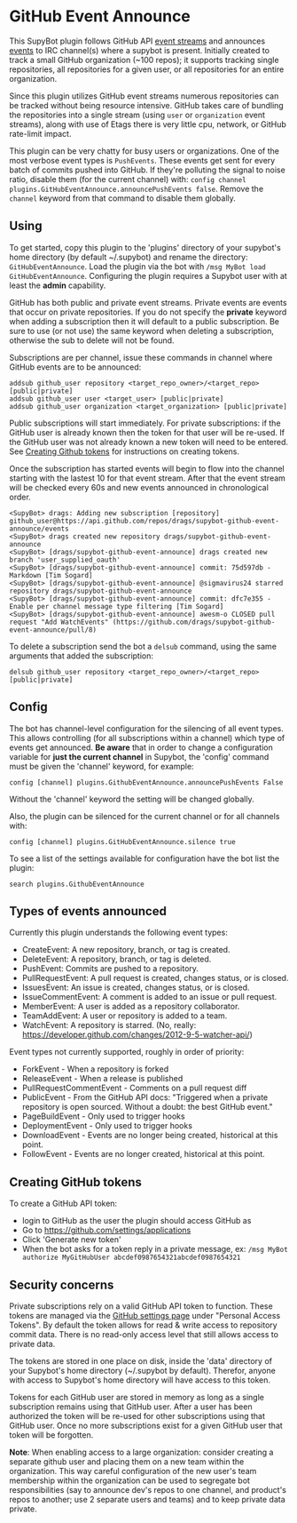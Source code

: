 # GitHub Event Announce

This SupyBot plugin follows GitHub API [event streams](https://developer.github.com/v3/activity/events/) and announces [events](https://developer.github.com/v3/activity/events/types/) to IRC channel(s) where a supybot is present. Initially created to track a small GitHub organization (~100 repos); it supports tracking single repositories, all repositories for a given user, or all repositories for an entire organization.

Since this plugin utilizes GitHub event streams numerous repositories can be tracked without being resource intensive. GitHub takes care of bundling the repositories into a single stream (using `user` or `organization` event streams), along with use of Etags there is very little cpu, network, or GitHub rate-limit impact.

This plugin can be very chatty for busy users or organizations. One of the most verbose event types is `PushEvents`. These events get sent for every batch of commits pushed into GitHub. If they're polluting the signal to noise ratio, disable them (for the current channel) with: `config channel plugins.GitHubEventAnnounce.announcePushEvents false`. Remove the `channel` keyword from that command to disable them globally.

## Using

To get started, copy this plugin to the 'plugins' directory of your supybot's home directory (by default ~/.supybot) and rename the directory: `GitHubEventAnnounce`. Load the plugin via the bot with `/msg MyBot load GitHubEventAnnounce`. Configuring the plugin requires a Supybot user with at least the **admin** capability.

GitHub has both public and private event streams. Private events are events that occur on private repositories. If you do not specify the **private** keyword when adding a subscription then it will default to a public subscription. Be sure to use (or not use) the same keyword when deleting a subscription, otherwise the sub to delete will not be found.

Subscriptions are per channel, issue these commands in channel where GitHub events are to be announced:

	addsub github_user repository <target_repo_owner>/<target_repo> [public|private]
	addsub github_user user <target_user> [public|private]
	addsub github_user organization <target_organization> [public|private]

Public subscriptions will start immediately. For private subscriptions: if the GitHub user is already known then the token for that user will be re-used. If the GitHub user was not already known a new token will need to be entered. See [Creating Github tokens](#creating-github-tokens) for instructions on creating tokens.

Once the subscription has started events will begin to flow into the channel starting with the lastest 10 for that event stream. After that the event stream will be checked every 60s and new events announced in chronological order.

	<SupyBot> drags: Adding new subscription [repository] github_user@https://api.github.com/repos/drags/supybot-github-event-announce/events
	<SupyBot> drags created new repository drags/supybot-github-event-announce
	<SupyBot> [drags/supybot-github-event-announce] drags created new branch 'user_supplied_oauth'
	<SupyBot> [drags/supybot-github-event-announce] commit: 75d597db - Markdown [Tim Sogard]
	<SupyBot> [drags/supybot-github-event-announce] @sigmavirus24 starred repository drags/supybot-github-event-announce
	<SupyBot> [drags/supybot-github-event-announce] commit: dfc7e355 - Enable per channel message type filtering [Tim Sogard]
	<SupyBot> [drags/supybot-github-event-announce] awesm-o CLOSED pull request "Add WatchEvents" (https://github.com/drags/supybot-github-event-announce/pull/8)

To delete a subscription send the bot a `delsub` command, using the same arguments that added the subscription:

	delsub github_user repository <target_repo_owner>/<target_repo> [public|private]

## Config

The bot has channel-level configuration for the silencing of all event types. This allows controlling (for all subscriptions within a channel) which type of events get announced. **Be aware** that in order to change a configuration variable for **just the current channel** in Supybot, the 'config' command must be given the 'channel' keyword, for example:

	config [channel] plugins.GithubEventAnnounce.announcePushEvents False

Without the 'channel' keyword the setting will be changed globally.

Also, the plugin can be silenced for the current channel or for all channels with:

	config [channel] plugins.GitHubEventAnnounce.silence true

To see a list of the settings available for configuration have the bot list the plugin:

    search plugins.GithubEventAnnounce

## Types of events announced

Currently this plugin understands the following event types:

- CreateEvent: A new repository, branch, or tag is created.
- DeleteEvent: A repository, branch, or tag is deleted.
- PushEvent: Commits are pushed to a repository.
- PullRequestEvent: A pull request is created, changes status, or is closed.
- IssuesEvent: An issue is created, changes status, or is closed.
- IssueCommentEvent: A comment is added to an issue or pull request.
- MemberEvent: A user is added as a repository collaborator.
- TeamAddEvent: A user or repository is added to a team.
- WatchEvent: A repository is starred. (No, really: https://developer.github.com/changes/2012-9-5-watcher-api/)

Event types not currently supported, roughly in order of priority:

- ForkEvent - When a repository is forked
- ReleaseEvent - When a release is published
- PullRequestCommentEvent - Comments on a pull request diff
- PublicEvent - From the GitHub API docs: "Triggered when a private repository is open sourced. Without a doubt: the best GitHub event."
- PageBuildEvent - Only used to trigger hooks
- DeploymentEvent - Only used to trigger hooks
- DownloadEvent - Events are no longer being created, historical at this point.
- FollowEvent - Events are no longer created, historical at this point.

## Creating GitHub tokens

To create a GitHub API token:

- login to GitHub as the user the plugin should access GitHub as
- Go to https://github.com/settings/applications
- Click 'Generate new token'
- When the bot asks for a token reply in a private message, ex: `/msg MyBot authorize MyGitHubUser abcdef0987654321abcdef0987654321`

## Security concerns

Private subscriptions rely on a valid GitHub API token to function. These tokens are managed via the [GitHub settings page](https://github.com/settings/applications) under "Personal Access Tokens". By default the token allows for read & write access to repository commit data. There is no read-only access level that still allows access to private data.

The tokens are stored in one place on disk, inside the 'data' directory of your Supybot's home directory (~/.supybot by default). Therefor, anyone with access to Supybot's home directory will have access to this token.

Tokens for each GitHub user are stored in memory as long as a single subscription remains using that GitHub user. After a user has been authorized the token will be re-used for other subscriptions using that GitHub user. Once no more subscriptions exist for a given GitHub user that token will be forgotten.

**Note**: When enabling access to a large organization: consider creating a separate github user and placing them on a new team within the organization. This way careful configuration of the new user's team membership within the organization can be used to segregate bot responsibilities (say to announce dev's repos to one channel, and product's repos to another; use 2 separate users and teams) and to keep private data private.
